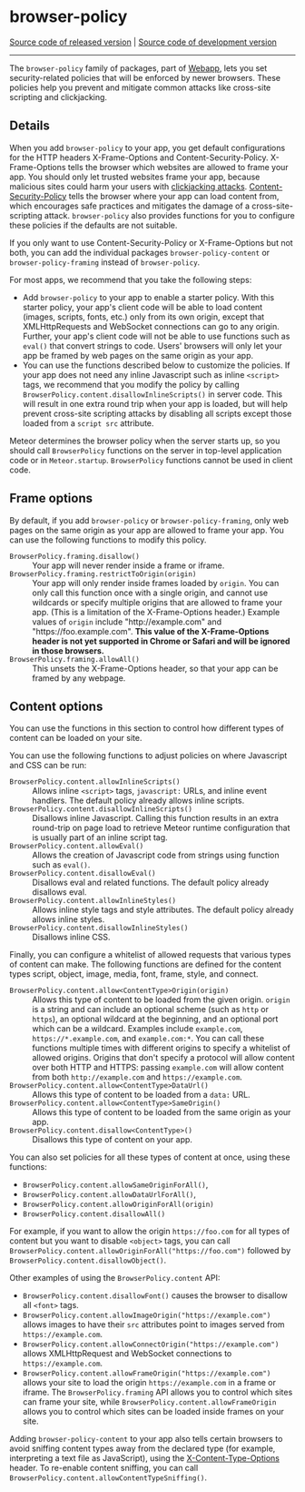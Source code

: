 # browser-policy
[Source code of released version](https://github.com/meteor/meteor/tree/master/packages/browser-policy) | [Source code of development version](https://github.com/meteor/meteor/tree/devel/packages/browser-policy)
***

The `browser-policy` family of packages, part of
[Webapp](https://www.meteor.com/webapp), lets you set security-related
policies that will be enforced by newer browsers. These policies help
you prevent and mitigate common attacks like cross-site scripting and
clickjacking.

## Details

When you add `browser-policy` to your app, you get default configurations for
the HTTP headers X-Frame-Options and Content-Security-Policy. X-Frame-Options
tells the browser which websites are allowed to frame your app. You should only
let trusted websites frame your app, because malicious sites could harm your
users with <a href="https://www.owasp.org/index.php/Clickjacking">clickjacking
attacks</a>.
<a href="https://developer.mozilla.org/en-US/docs/Security/CSP/Introducing_Content_Security_Policy">Content-Security-Policy</a>
tells the browser where your app can load content from, which encourages safe
practices and mitigates the damage of a cross-site-scripting attack.
`browser-policy` also provides functions for you to configure these policies if
the defaults are not suitable.

If you only want to use Content-Security-Policy or X-Frame-Options but not both,
you can add the individual packages `browser-policy-content` or
`browser-policy-framing` instead of `browser-policy`.

For most apps, we recommend that you take the following steps:

* Add `browser-policy` to your app to enable a starter policy. With this starter
policy, your app's client code will be able to load content (images, scripts,
fonts, etc.) only from its own origin, except that XMLHttpRequests and WebSocket
connections can go to any origin. Further, your app's client code will not be
able to use functions such as `eval()` that convert strings to code. Users'
browsers will only let your app be framed by web pages on the same origin as
your app.
* You can use the functions described below to customize the policies. If your
app does not need any inline Javascript such as inline `<script>` tags, we
recommend that you modify the policy by calling
`BrowserPolicy.content.disallowInlineScripts()` in server code. This will result
in one extra round trip when your app is loaded, but will help prevent
cross-site scripting attacks by disabling all scripts except those loaded from a
`script src` attribute.

Meteor determines the browser policy when the server starts up, so you should
call `BrowserPolicy` functions on the server in top-level application code or in
`Meteor.startup`. `BrowserPolicy` functions cannot be used in client code.

## Frame options

By default, if you add `browser-policy` or `browser-policy-framing`, only web pages on the same origin as your app are allowed to frame your app. You can use
the following functions to modify this policy.

<dl>

<dt><code>BrowserPolicy.framing.disallow()</code><dt>
<dd>Your app will never render inside a frame or iframe.</dd>

<dt><code>BrowserPolicy.framing.restrictToOrigin(origin)</code></dt>
<dd>
Your app will only render inside frames loaded by
<code>origin</code>. You can only call this function once with a
single origin, and cannot use wildcards or specify multiple origins
that are allowed to frame your app. (This is a limitation of the
X-Frame-Options header.) Example values of <code>origin</code> include
"http://example.com" and "https://foo.example.com". <b>This value of
the X-Frame-Options header is not yet supported in Chrome or Safari
and will be ignored in those browsers.</b>
</dd>


<dt><code>BrowserPolicy.framing.allowAll()</code><dt>
<dd>
This unsets the X-Frame-Options header, so that your app can be framed by
any webpage.
</dd>
</dl>

## Content options

You can use the functions in this section to control how different types of
content can be loaded on your site.

You can use the following functions to adjust policies on where Javascript and
CSS can be run:

<dl>

<dt><code>BrowserPolicy.content.allowInlineScripts()</code></dt>
<dd>
Allows inline <code>&lt;script&gt;</code> tags,
<code>javascript:</code> URLs, and inline event handlers.  The default
policy already allows inline scripts.
</dd>

<dt><code>BrowserPolicy.content.disallowInlineScripts()</code></dt>
<dd>
Disallows inline Javascript. Calling this function results in an extra
round-trip on page load to retrieve Meteor runtime configuration that
is usually part of an inline script tag.
</dd>

<dt><code>BrowserPolicy.content.allowEval()</code></dt>
<dd>
Allows the creation of Javascript code from strings using function such as <code>eval()</code>.
</dd>

<dt><code>BrowserPolicy.content.disallowEval()</code></dt>
<dd>
Disallows eval and related functions. The default policy already disallows eval.
</dd>

<dt><code>BrowserPolicy.content.allowInlineStyles()</code></dt>
<dd>
Allows inline style tags and style attributes. The default policy already allows
inline styles.
</dd>

<dt><code>BrowserPolicy.content.disallowInlineStyles()</code></dt>
<dd>
Disallows inline CSS.
</dd>

</dl>

Finally, you can configure a whitelist of allowed requests that various types of
content can make. The following functions are defined for the content types
script, object, image, media, font, frame, style, and connect.

<dl>

<dt><code>BrowserPolicy.content.allow&lt;ContentType&gt;Origin(origin)</code></dt>
<dd>
Allows this type of content to be loaded from the given
origin. <code>origin</code> is a string and can include an optional
scheme (such as <code>http</code> or <code>https</code>), an optional
wildcard at the beginning, and an optional port which can be a
wildcard. Examples include <code>example.com</code>,
<code>https://*.example.com</code>, and
<code>example.com:*</code>. You can call these functions multiple
times with different origins to specify a whitelist of allowed
origins. Origins that don't specify a protocol will allow content over
both HTTP and HTTPS: passing <code>example.com</code> will allow
content from both <code>http://example.com</code> and
<code>https://example.com</code>.
<dd>

<dt><code>BrowserPolicy.content.allow&lt;ContentType&gt;DataUrl()</code></dt>
<dd>
Allows this type of content to be loaded from a <code>data:</code> URL.
</dd>

<dt><code>BrowserPolicy.content.allow&lt;ContentType&gt;SameOrigin()</code></dt>
<dd>
Allows this type of content to be loaded from the same origin as your app.
</dd>

<dt><code>BrowserPolicy.content.disallow&lt;ContentType&gt;()</code></dt>
<dd>
Disallows this type of content on your app.
</dd>

</dl>

You can also set policies for all these types of content at once, using these
functions:

* `BrowserPolicy.content.allowSameOriginForAll()`,
* `BrowserPolicy.content.allowDataUrlForAll()`,
* `BrowserPolicy.content.allowOriginForAll(origin)`
* `BrowserPolicy.content.disallowAll()`

For example, if you want to allow the
origin `https://foo.com` for all types of content but you want to disable
`<object>` tags, you can call
`BrowserPolicy.content.allowOriginForAll("https://foo.com")` followed by
`BrowserPolicy.content.disallowObject()`.

Other examples of using the `BrowserPolicy.content` API:

* `BrowserPolicy.content.disallowFont()` causes the browser to disallow all
`<font>` tags.
* `BrowserPolicy.content.allowImageOrigin("https://example.com")`
allows images to have their `src` attributes point to images served from
`https://example.com`.
* `BrowserPolicy.content.allowConnectOrigin("https://example.com")` allows XMLHttpRequest
and WebSocket connections to `https://example.com`.
* `BrowserPolicy.content.allowFrameOrigin("https://example.com")` allows
your site to load the origin `https://example.com` in a frame or
iframe. The `BrowserPolicy.framing` API allows you to control which
sites can frame your site, while
`BrowserPolicy.content.allowFrameOrigin` allows you to control which
sites can be loaded inside frames on your site.

Adding `browser-policy-content` to your app also tells certain
browsers to avoid sniffing content types away from the declared type
(for example, interpreting a text file as JavaScript), using the
[X-Content-Type-Options](http://msdn.microsoft.com/en-us/library/ie/gg622941%28v=vs.85%29.aspx)
header. To re-enable content sniffing, you can call
`BrowserPolicy.content.allowContentTypeSniffing()`.
